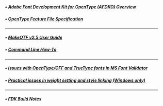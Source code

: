 ##### • [Adobe Font Development Kit for OpenType (AFDKO) Overview](./AFDKO-Overview.md)
##### • [OpenType Feature File Specification](./OpenTypeFeatureFileSpecification.html)
---
##### • [MakeOTF v2.5 User Guide](./MakeOTFUserGuide.pdf)
##### • [Command Line How-To](./CommandLineHowTo.pdf)
---
##### • [Issues with OpenType/CFF and TrueType fonts in MS Font Validator](./MSFontValidatorIssues.htm)
##### • [Practical issues in weight setting and style linking (Windows only)](./WinWeights.html)
---
##### • [FDK Build Notes](./FDK_Build_Notes.txt)
